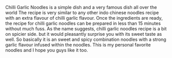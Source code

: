 Chilli Garlic Noodles is a simple dish and a very famous dish all over the world
The recipe is very similar to any other indo chinese noodles recipe with an extra flavour of chilli garlic flavour.
Once the ingredients are ready, the recipe for chilli garlic noodles can be prepared in less than 15 minutes without much fuss.
As the name suggests, chilli garlic noodles recipe is a bit on spicier side. but it would pleasantly surprise you with its sweet taste as well.
So basically it is an sweet and spicy combination noodles with a strong garlic flavour infused within the noodles.
This is my personal favorite noodles and I hope you guys like it too.